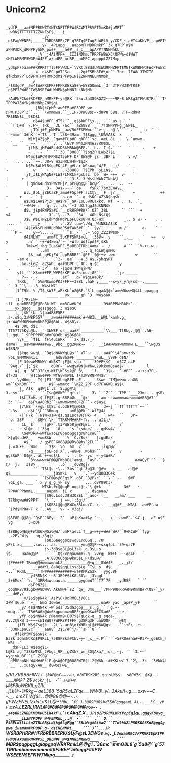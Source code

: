 # Unicorn2
                         _ydfP___aa#NPPRKWZT$NT$NPTTPPW$RCWMTPRVPT5mKD#jaMRT`` _.wRN$TTTTTTTZZNNF$F$L___j_                   
                    _y/ _d$FagW#NPPj_____ZDRDRRRP\7F`q7RTq$PTuqFuWPLV_y/CDF_~_a#T$aKKVP__ap#PT$m#PNf55mw#kg___               
                   _y/ _4PLapg__.aappVPHMDkRNkP``3k_q7RP`W$W aPNP$DK_dRNPFyhWK_pw#F____a#P__z_I___apAPPTNNNNhkL__            
                  _V`_j4A$MPP+__IIZ$NDhm.TRRPFW8WXC\QFWa+d$WWT $HZLWMRMF5WGPhW4PF_a/udPF_udRP__aAMPC_appppLZZ7Mmp_           
                 _/ _yd$pPF5aam##RRRRTTTl5FF\W3L~`\VRC.88d$LW$Wd9PNZFPT$MN$KWMBFWdFWdPFuWZD/__Z$#F_JN$NNNNNNHNNMNL_          
                 4 _d4$PCLp#T`Sa-___.2g#F5Bb8F#\uc```7bc._7FW8`3TW7TF qfRd$W7P`Ld9FWTFWTRMRbdM$PFWp1N$EZNNNNELNNM$k_         
               _/ _/$$$gdP__aw4$W#PR$PRFFPFR88ka8#h+W88GQmmL.`3``3TP\W3$WTR$F _d$PF7PWdP`TW$R9RFWdLWdPN$pNNNILLNN$Mk_        
               J _/AdPNPCkd#RDPRF_aMRkPF~ys@8K``5su.3a389RGZ2~~~~9P~8.WR$g3TFWd8TRs```TRWa7TF` TPPPW75WfN$NNNNhpZNM$gL       
                _|RN$kCpMP_awPF5a#F5DPF_we-@FW.P38P`3``..```\wmmmwa.``_.IP\3PW88$@~-d8P8`58Q. 7TP~Rd9R  7R$ENN$L__9$D$L      
               _d$W4$u#FF_dT5k `_ g$$kWPF\s.....`` as.s.`.`    ```T`@+W``\.P~_`TRk__`3L`\ac`` aZh888``_``7T$NNPPFg_jEN$L_    
               jTDfj#F_pNMFW__aw/5dPFSEWmc```v~j. s@`\```` .`  _ a  ` -` ``~mmm``3#hK``+`T$ .`T``.38~39am  T$$ggg_\UAVA$k  x 
              W|K|WZ$pP__Jqam#FLp#F_gRFF``sc..aeL.8L ... \.`umwm.           ```__``` _ ~-`  `````3...`\87P W4$ZNNmWZ7RU$$L   
              jfN$_jMFWdRLd$DBkMRkW@RFF.`.`L..`I.$.````   ` ``  .    +     `         ~ . +~  `` ```38.`3888``T$pgZPHLW$Z7$L  
             W4md$WRCW4FPH$ZT5pPF_DF`8W8@F_j8 .3BF`L `    v v/ `                       `   .. ....``~~.`38~8 W$ZNRLW4kP$qZk  
             N$Pd$WLWfR$ggPK_4F_g#Lar`WGsoag`W/F_ -_j/    ` _               ~           v  `  + .  ``.~33888  T$EPh__$LLN$L  
             jT_J$LjWAgN#FLW$FLNRLkFgsLsL.`be``W+ ~++  v-   `             |      +   .  `       `._ `_`3.3.`3 W$$LWAkZTNhA\L 
             | qmdK4Ld$$FWZMP|P_pPF@g@@F`bc@P`_.  ..  ..  ~-            _ `          `  .  .3-  3As-~~~``oa.`  f$Rk`7$mZEW4\L
            WlL_$pL_jZECaZF_amu#F5pa#F`scC@\_ `F  j/ _``    ~           ++ +     +    ._` j_     _` o-am.``..q d$KC_4Z$N$hg$k
            W$LW$LAW$PjZP_W#$PF`_$KFLsL.@RLaxkc. Wf  ~ .. a. .`_               _     ``~+Wd+ .   q. ..`.3s``~3 d$L7qgJ$d$NN$k
            d$L j$p4RWP5a#C.`__dRRF@#RW/`.QZ`_38L      `` ```  +              vA         +   .  _3`.`\...3-_``3W`_ 4OhLN$LQ$ 
            J$E W$LTNZLdPhdFWdPLpFL8ks8FW.Q3FWx         _.. $ w- -    . .  ..... ` -  ___y  `` .`` .`.Z/`.um~\.Wq__W4N$LA$4K 
            |4$LWA$PHNHRLdRkdP5#FWK5#F`.`.`$y/` `     m /`      a-    ` ` ````P`~     y~+\.....____` `$._-``_.~ \qg_ZZZ$W$$F 
            d4ZNLWT___ammFC_SpKPFSWR$mcL_`.38@~ `y  ` ``_.__  . `   ~~   o     y         a/ ``~+~W4kwa/`~-`~Wfb Wd$LpA$Pj$Kk 
             TmkwK_+hg_ILaKWPF_5aBBBFFRbLWam/_~  /      W``` ``V~++-w..    _             `..mm    `_ ``..  `_.. q_TqLWjqmMK  
              $$_aaL_q#KjFW`_gpRBRBF`.@PF-`$@~+v .wx         v       ```   ~    ~am e .  .`` .. .`2~_.ae`` ~W.3 W$.7$hq$RT   
         _.ae-3lqZ__gZ$WRL_ga#RBPF`L`8F- g.$E`. .`   _y                             `.       `````~`3P`` ao -|qoW|$W4qjPN/   
         ylL_```X$mn##FP_W#P$kKF`WsEs.oo.j8F``` .   _`je _____                _      P~~ - -      . _ .ac` ..q/`W$gLWaBk/    
         fRRk_  ``5VmN$wmpPKJFFF~~388L`.aaF y____--x~y/_yr@\ss--.______                         .`_ 3 ``\__..3. W4$LW7`      
        |1`T9kL \ /T$_$W7F_aRkKL`o8@8F.`3`L_ggaA@@x`amwW6wwMQ$LL_gpaggg-___               _____ __yx_____g@ `3. W4$$KK       
        |1 j7R\L@~ ~ff__gamBRBF@F@Fo8k`WZ_.dmRGw#K`W__________99#RPPNMRkMk`.          ____yx_gggg___ggssgggg.`3 W$$$C        
        |_ j$W`\L  \|aadRBP5RF .s-.o8q.3aW8P557`___awm########mk`#~W8IL__W@L`kamk.g_  j+~WAGWd6BMm#mBbBP@8@8bL. W$$R\x.      
        4$ 3RL d$L `TT57T75KyL@L.._`-3bW8F`qs__ua#P`__________`\\___`TfRbg._@@``.A6~  |_.ggL_`_9PPPPPRBb#mP@96b W$BK@8k      
         \yF__ `f$L `fF\4uiWRk````ak d$./_-daWWT`__aawm#@####ww._9bc__gg2RMk~~   .  __i##@@aawmmmmw.L___``\wg3$ W$BN/F       
         |$kqg wvqL._`3q$dNKKWgL@s`` aT`~+.....aa#P`\4Famwrd$ `\bL_9MMMRmK3L       _adBBaa#F`________9huL__y98F d$N/`        
         |F 3$wwWMRkW/ dN$KT jF@L`spa.`   `39#P\$C   d$CZ_a4P  ``9Aq./`_j;`$k      dBRF~_`wwqy#@N|N#hwL29kkom8sWd$/          l
        W| _g__3F`37F\m~WfF\W`Ssk@P_3\    `f.. `3$k-__`~#PF` -w++su7PL-dfF3$      WTCawe##F WfGvwmW$L`T\mZW8R8FW4$/          
         \yW6mg_  T$ |F3``58Log8EE-aE`. _   3$w~``TM@mwwx aaGG-wm``GxK3MF```      W$F~wmmxc `\KZZ_2PF ud7FWGW8.W$$\          
         `|_ A$k  q$WjL`.2``5Lgg@\@``.` `    3.~sv```___`_````_I$a@#8WP``qf~xL_    3\ ```Z`` ``TPP``___23mL.`. q$R\          
          f$L_3mk.j$ fP@ZL.g~888bGc__`@x`    `am`~swwmmmawawmmW#BB@#7`` .3: ``~   q$P\WA8Rb2``+wmwmwmmd8FZF``~ d$W$L         
          |7\WZ `\vgL`$@8L`s.o38F@@@6kE_   _  `3+~j ``TT`TTTTT`~~``     ``.3s.    d$L`\L``3Rmag_____amR$@Pk `.WfF@4L         
          \|`P\k `TN$W~ss@-qs.qsLpoa8F@@k- 4   ` w4+  ``   3P~       ``o.`38P`    `$EW/`\k_`TTRRMM##RF~f\. ..`qILj/          
           1L_`$`  ``|gFF`.@3PW85Rj@8F@EL..` /    `   7`           ._.._`~_$L@+  |`3$g`  `8._. `s.`\s#ae/` ..gd$w4/          
           \$eW3k@~wWfEwaoE@8baoGggsg@8hC@WE`` .      `            `X|g@sud#F_   +wm8$W   ` ``\``C./Rs/`   |igdRa/           
            A$_`  ./ q$PE`G888@@@Ry8@bs`2EL``  ``  v             _j.w36kE.``WmL  _``$$K `\o  am  2``_`     |lqp@/`           
             `\q_____j$EFos.X`..~W8@s..W6hsF```   -   v       .-gg3RWP``8$@\. aL`+~vd$\L  `. `. 3~ -yx  ~-y3W#R/             
              `3\wwwweAF@@@FWo88L`amgL..`a$F-`_      -     _ amWQyF``` _`$ @/  j;  .3$8\   `  `   ..o`  _dQB8gj/             
                ````T$L@s-~\..`3bs``qL`3b@3L`@#m-  i __   ad@#  q$____________ _  ___j8$WkL   v   `.`~~ydB8B3Q4k             
                    `I$F@@s@8FqsP`.g3F.`8@P\c` ``\ ` ~~  _@#F   `\qL_ga..___ ` x y g_g_yF`sy      `....q8P89@3/              
                    WT$bs#c@@oqE oqgL@r.`\-@+k`  `  `   3#F   ~  `7P##PPPNmmL._____aapmK  jE x      _..d$qaaa/               
                     |$8G.Lss.3$W3QZEL``_aoo- .__   __am/`___     __     `T7Rkgwa##9PPF`  `\``.  j ~~.|:3gj/`                
                     |$QB8L@@s@8WCq8RLou/C. \..  __g@#F__.WA\L .aw#F`aw- ``IPd$NPR#~F k `..Ay__  v- - y3qj/                  
                     |$8E8EL@@8q.`Q$E``8FyL_.2`__aPjsKua#Ay_`~j.___x_`_awmP`.`$C`j_  aF-u$F `yg  `   `3~q3F                  
                     |$88Bgb@E@@FWd$6k@Ga6@W/`umP\aeLL`T__g~w+y+W##`W#/``9+KCWF``fyg-__.2P\`Wjy   aq./8qj/                   
                     |$83Gaeggpqswq8L@oGGq.. /8  yP\L.xq_____.sus....as.._________ymc@Q@P~~ssq$pL.`39~qa7F                   
                     j$~3dB$gBL@$L3ak-.q.3$L.s. j$.____uaam@@P_____````Q$kxggawmmmi.g__\vcg__W#FF`~~~qg4F   `                
                  ___.A.88366bg@9kW3$L_P\d$L@/` ||P####F`TRmm@@#mwmwmauLZ___________@~q___8W#$F   _._j3/   `                 
               ___ad#KL.8a8Q$qgLLssd$Lg_`T$L_s  d$L__` ~..``RRmL___```TP############~wa#RkKZa$k   yyg38F                     
              _yfRRN$K ~~8`3B9#$LK8L38\c j3\ggL _3+6Mux```\._`3RRMmwcuau.a._____gygdmWT``T7`7F   _ydR8F   ` ``               
            __d$PPNZ$L _ooq8R879$Lgb@#8DWA\`Ak6W@F`sZ``qe_`3mu___`7PPP99PRR##M9RmmB#P\Q8F`_y/ ___d#Ry/      .                
           _y/$$$ppN4k .AsP\8\8dRMELj@88L 3+W`$6ue.``~_``WmG`36wae_________________.ua#F yac _ap#P_yF      ``                
          _y/ 4$$NNN4k ~W`ods`3SdG3gpg___s._g_``T`g.~-~mug..`..`TR#RW6k@Wm6kgpwamwmBPF\guwQ$w#PCSu#F __~se `                 
         _yfP d$$NNN4k @@anom9+8879$FgLgk~g__g_sgge- Av.2@9kW`3~~~~sWIBW07FWPRBPTFFF`g38Kq3F`uaWQ8F ```@$@                   
        _jfFL_W$$Z$g$k `.2L`\.ao8\qiW9RkgL@##6W@gsL__.``~+F\.`+~- ``338RL$aC2c`_`__aa88`_3$L/#`j/F``sF``8` `       `         
       _df$kP5WT$$$N$k -E38k`3GamWdRq$P9RLL_7588F8ka#CW.~y~`_x__~.P`````~5#R0##ha#~R3P~_g6ECk_a/F `W8L..`                 `  
      _d$PFLLZ W$$$g$L-L@8L`ag`T388WT$L_2#kgL_9P__gZ$W/_we_3Q@Aka/_;qs_.~j. `` `3.~~` wygjyKu3F``L`.ZSE@`  `       -      `  
    __dPREppNbLW4M##Rk`E.@sW@9F@R888WTR$L.2$W6k_~##KKLw/`7_`2\..3k__`3#kW4k .`__``..xuaqy/AW__ d8@o@@@E_ `         ``        
   _y/RLZR$BBFlWZT` $kWP@sC`~~~s_`\.d8WTR9K2RSLgg~sLW$$.__s8CW3K _@X@__. `____@@P 2$ /`d6k/_jL. -``.@8@@@`                   
  _j4$FBbWBKILgZRL _jLk@~@Rkg~`aeL388``5dR5qLZFqe___WW8\_y/_.3Aku/\-.g___axw~~C -.__..amZT Wf$L. .@@88@@~-.`.`~              
 _jfP$WZFNELIZd$d$Ld$KkL@+`3RbL``fC.3~39R9P9R$bd55#FgpggamL_AL-.___3C._y#P`\azA.____L$EZRL j$RNL__@@8@@@@@@@``@oo~- .        
_a4$RRLZNBBKNBKDU5LW4kF\L`\C``AkqZ.X...`3P\82P9RHKLWRCPbpEgigL.gggyK8kyg__._____iL2N7FDPF W4FENRkL_..@``-`````` .```Q.`` ` ` 
P$BELd$LLL$qZIBLBB$Ld$k@6L@F@g``3RLW+@#R$Wa7```TTd9hWZLP5RKDR6KdE@ggSgpwe_iuamam#RPBDP_g~_d$ENENNkL__   ````3``.`.`.3R  `    
W$RBPHRR#HFRbRBBRERlU$LyF@sL3EWGs.`vq._`I.`3owamR8C3PPRMREEpP$PPFPN9FAkuaMRMR#P5L_9RLW#F_W4$NNNENRkwq____  ..  __````    .`. 
MBR$pqgpqgLgIqpgpqWRKRmkL@@g.\.`36mc`\mmQ8L8`g`5a8@``g`57T9Rbmbumwmmmn##F5BEP`56mggF##PW W$EEEN$EFKW7Nkpg___________    .`@`

